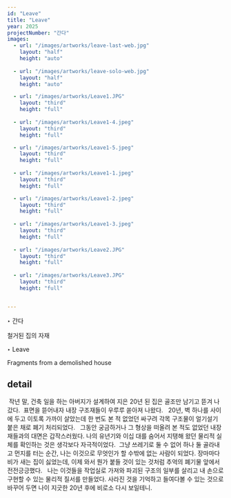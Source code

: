 ```yaml
---
id: "Leave"
title: "Leave"
year: 2025
projectNumber: "간다"
images:
  - url: "/images/artworks/leave-last-web.jpg"
    layout: "half"
    height: "auto"
    
  - url: "/images/artworks/leave-solo-web.jpg"
    layout: "half"
    height: "auto"

  - url: "/images/artworks/Leave1.JPG"
    layout: "third"
    height: "full"
    
  - url: "/images/artworks/Leave1-4.jpeg"
    layout: "third"
    height: "full"

  - url: "/images/artworks/Leave1-5.jpeg"
    layout: "third"
    height: "full"
    
  - url: "/images/artworks/Leave1-1.jpeg"
    layout: "third"
    height: "full"

  - url: "/images/artworks/Leave1-2.jpeg"
    layout: "third"
    height: "full"
    
  - url: "/images/artworks/Leave1-3.jpeg"
    layout: "third"
    height: "full"
  
  - url: "/images/artworks/Leave2.JPG"
    layout: "third"
    height: "full"
    
  - url: "/images/artworks/Leave3.JPG"
    layout: "third"
    height: "full"


---
```

‣ 간다

철거된 집의 자재

‣ Leave

Fragments from a demolished house

## detail

 작년 말, 건축 일을 하는 아버지가 설계하여 지은 20년 된 집은 골조만 남기고 뜯겨 나갔다. 
표면을 뜯어내자 내장 구조재들이 우루루 쏟아져 나왔다.
 
20년, 벽 하나를 사이에 두고 이토록 가까이 살았는데 한 번도 본 적 없었던 싸구려 각목 구조물이 얼기설기 붙은 채로 폐기 처리되었다.  
그동안 궁금하거나 그 형상을 떠올려 본 적도 없었던 내장재들과의 대면은 갑작스러웠다.
나의 유년기와 이십 대를 숨어서 지탱해 왔던 물리적 실체를 확인하는 것은 생각보다 자극적이었다. 
그냥 쓰레기로 둘 수 없어 하나 둘 골라내고 먼지를 터는 순간, 나는 이것으로 무엇인가 할 수밖에 없는 사람이 되었다. 장마마다 비가 새는 집이 싫었는데, 이제 와서 뭔가 붙들 것이 있는 것처럼 추억의 폐기물 앞에서 전전긍긍했다.
 
나는 이것들을 작업실로 가져와 파괴된 구조의 일부를 살리고 내 손으로 구현할 수 있는 물리적 질서를 만들었다. 사라진 것을 기억하고 들여다볼 수 있는 것으로 바꾸어 두면 나이 지긋한 20년 후에 비로소 다시 보일테니.
